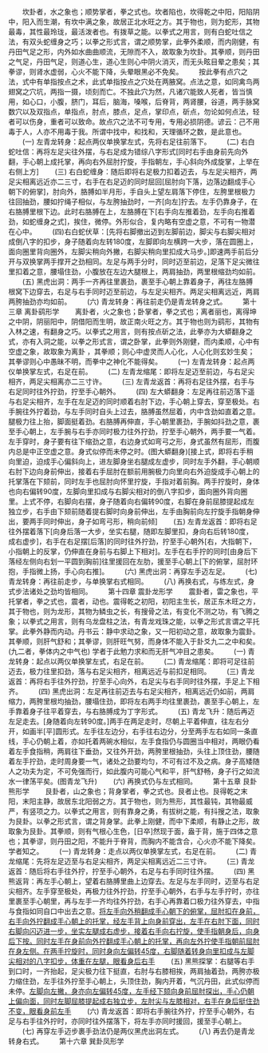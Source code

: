 <!-- { "loadSidebar": true } -->
　　坎卦者，水之象也；顺势掌者，拳之式也。坎者陷也，坎得乾之中阳，阳陷阴中，阳入而生潮，有坎中满之象，故居正北水旺之方。其于物也，则为蛇形，其物最毒，其性最玲珑，最活泼者也。有拨草之能。以拳式之用言，则有白蛇吐信之法，有双头蛇缠身之巧；以拳之形式言，谓之顺势掌，此拳外柔顺，而内刚健，有丹田气足之形，内外如水曲曲顺流，无隙而不入，故取象为坎卦。其拳顺，则丹田之气足，丹田气足，则道心生，道心生则心中阴火消灭，而无头眩目晕之患矣；其拳谬，则肾水虚弱，心火不能下降，头晕眼黑必不免矣。
　　按此拳有点穴之法，式中有单指按点之术，此式单指按点之穴处在两腋窝。点法之意，如同禽鸟两翅窝之穴坑，两指一摄，顷刻而亡。不独此穴为然，凡诸穴能致人死者，皆当慎用，如心口，小腹，脐门，耳后，脑海，嗓喉，后脊背，两肾腰，谷道，两手脉窝数穴以及双指点，单指点，肘点，膝点，足点，掌印点，斫点，勿论如何点法，轻者可以伤身，重者可以致命。故点穴之法不可专用，专用必损阴德。谚云：己不用毒于人，人亦不用毒于我。所谓中找中，和找和，天理循环之数，是此意也。
　　(一) 左青龙转身：起点两仪单换掌左式，先将右足往前落下。
　　(二) 右白蛇吐信：再将左足尖往外摆，与右足成为错综八字形式[同时右手由身前先向外翻，手心朝上成托掌，再向右外屈肘拧旋，手指朝左，手心斜向外成旋掌，上举在右侧上方] 
　　(三) 右白蛇缠身：随后即将右足极力扣着迈去，与左足尖相齐，两足尖相离远近亦二三寸，右手在右足迈的同时屈回[屈肘向下落，边落边翻成手心朝下的俯掌]，肘向外，胳膊如半月形，手自头上望左肩落下停住，左胯里根极力往回抽劲，腰如拧绳子相似，与左胯抽劲时，一齐[向左]拧去。左手仍靠身子，在右胳膊里根下边。此时右胳膊在上，左胳膊在下[右手向左推着劲，左手向右推着劲，如蛇缠身之式]，挨住，微停。外形似合，复内略有空虚之意，不可有一物潜在心中。
　　(四)右白蛇伏草：[先将右脚撤出迈到左脚前边，脚尖与右脚尖相对成倒八字的扣步，身子随着向左转180度，左脚即向左横跨一大步，落在圆圈上，面向圈里背向圈外，左脚尖稍向外撇，右脚尖稍向里扣成大马步。]即速两手前后分开与双换掌两手撑开之劲相同。左足与两手分时，同时迈至前边，足落下足尖微往里扣着之意，腰塌住劲，小腹放在左边大腿根上，两肩抽劲，两里根缩劲均如前。
　　(五) 黑虎出洞：两手一齐再往里裹劲，裹至手心朝上靠着身子，再往左胳膊根窝下边穿去，右足与右手同时迈至前边，与左足尖相齐。两足尖相离远近，两肩两胯抽劲亦均如前。
　　(六) 青龙转身：再往前走仍是青龙转身之式。
　　第十三章 离卦鹞形学
　　离卦者，火之象也；卧掌者，拳之式也；离者丽也，离得坤之中阴，阴丽阳中，阴借阳而生明，故正南火旺之方。其于物也则为鹞形，其物有入林之速，有翻身之巧。以拳式之用言，则有按点斫之法，此拳亦为大蟒翻身之式，亦有入洞之能，以拳之形式言，谓之卧掌，此拳则外刚健，而内柔顺，心中有空虚之象，故取象为离卦 ，其拳顺；则心中虚灵而人心化，人心化则玄妙生矣；其拳谬则心中愚昧不明，而拳中之神化不能得矣。
　　(一) 左青龙转身：起点两仪单换掌左式，右足在前。
　　(二) 左青龙缩尾：即将左足迈至前边，与右足尖相齐，两足尖相离亦二三寸许。
　　(三) 左青龙返首：再将右足往外摆，右手与右足同时往外拧劲，拧至手心朝外。 
　　(四) 左大蟒翻身：左足再往前迈落下遥与右足尖相齐，左手在左足迈的同时顺着右肘下边，手心朝上穿去，穿至极处。右手腕往外拧着劲，与左手同时自头上过去，胳膊虽然屈着，内中含劲如直着之意。腿极力往上抬，脚面挺着劲。右胳膊再伸直，手心朝里裹劲，手腕如抖劲之意，裹至手心朝上，左手腕与右手亦同时极力往外拧劲，拧至手心朝外，两手要一气着。左手穿时，身子要有往下缩劲之意，右边身式如弯弓之形，身式虽然有屈形，而腹内总是中正空虚之意。身式似停而未停之时。(图大蟒翻身)[接上式，即将右手稍向里迫，迫成手心偏斜向上，进左脚身坐右腿成左虚步，同时左手外翻，手心朝顺右肘下边向身前伸出，接着右手屈肘在额前用腕极力向里向右外迫旋成手心朝上的托掌落在下颏前，同时左手也屈肘向怀里拧旋，手指对着前胸。两手拧旋时，身体也向右偏转90度，左脚向里扣成与右脚尖相对的倒八字扣步，面向圈外背向圈里。上式不停，右脚向右摆，身子随着向右偏转90度，右脚在身前屈膝提起成左独立步，右手由下颏前随着提右脚时向身前伸出，左手由胸前向左拧旋手指朝身伸出，要两手同时伸出，身子如弯弓形，稍向前倾]
　　(五) 左青龙返首：即将右足往外摆着落下[向身后落一大步，坐实右腿，随即左脚里扣，身向右后转180度，成右虚步]，右手在右足摆[后落]的同时往外拧劲，拧至手心朝外[右，大指朝下，小指朝上的反掌，仍伸直在身前与右脚上下相对]。左手在右手拧的同时[由身后下落经左侧向右划一平圆到胸前]往里援回在左肋，援至手心朝上[下的俯掌，屈肘环抱，手指微上扬，手心向右推]。
　　(六) 黑虎出洞：再穿左手迈左足。
　　(七) 青龙转身：再往前走步，与单换掌右式相同。
　　(八) 再换右式，与练左式，身式步法诸处之劲均皆相同。
　　第十四章 震卦龙形学
　　震卦者，雷之象也，平托掌者，拳之式也，震者，动也。震得乾之初阳，初阳主生长，居正东木旺之方，其于物也，则为龙形，其物为鳞虫之长，有搜骨之法，有变化不测之功，有飞腾之象；以拳式之用言，则有乌龙盘柱之法，有青龙戏珠之能，以拳之形式言谓之平托掌。此拳外静而内动。丹书云：静中求动之象，又一阳初动之意，故取象为震卦。其拳顺，则肝气舒和；其拳谬，则肝旺气努，而身体不能入于卦爻九二之中和矣。(九二者，拳体内之中气也) 学者于此勉力求和而无肝气冲目之患矣。
　　(一) 青龙转身：起点以两仪单换掌左式，右足在前。
　　(二) 青龙缩尾：即将可足往前迈去，极力往里扣劲，落与右足尖相齐，相离远近与前扣足相同。
　　(三) 青龙返首：再将右手往外拧劲，拧至手心向外，右足尖与右手同时往外摆，手足上下相齐。
　　(四) 黑虎出洞：左足再往前迈去与右足尖相齐，相离远近仍如前，两肩缩力，两胯里根均抽劲，腰塌住劲，即将左右两手均往里裹劲，裹至手心朝上，左手靠着身子往平着穿去，与右胳膊成为丁字形式。
　　(五) 青龙飞升：随后再迈左足走去。[身随着向左转90度。]两手在两足走时，尽朝上平着伸直，往左右分开，如画半[平]圆形式。左手往左边分，右手往右边分，分至两手左右如同一条直线，手心仍朝上着，亦如托着两碗水相似，左手食指仍与圆圈当中相对，两眼仍看着左手食指稍，两肩往下垂劲，又往外开劲，两胯里根抽劲，头往上顶住劲，腰随着左手拧劲，走时周身要一气，诸处之劲要均匀，不可有过不及之病。身子高矮随人之功夫为定，不可免强而行，如此腹内可能心气和平，肝气舒畅，身子行之如流水一律荡平矣。(图青龙飞升)
　　(六) 再换式仍与左式相同。
　　第十五章 艮卦熊形学
　　艮卦者，山之象也；背身掌者，拳之式也。艮者止也。艮得乾之末阳，末阳主静，故居东北阳弱之方。其于物也，则为熊形，其性最钝，其物最威严，有竖项之力。以拳式之用言，则有靠身之勇，有拔树之能，有抖搜之法，取象为艮卦。以拳之形式言，谓之背身掌。此拳上刚健，而中下柔顺，有静止之形，故取象为艮卦。其拳顺，则有气根心生色，[日卒]然现于面，盎于背，施于四体之意也；其拳谬，则丹田之阳，不能升于脊背，而胸内不能含合，心火亦不能下降矣。学者知之。
　　(一) 青龙转身：走点以两仪单换掌左式，右足在前。
　　(二) 青龙缩尾：先将左足迈至与右足尖相齐，两足尖相离远近二三寸许。
　　(三) 青龙返首：随后将右手往外拧，拧至手心朝外，右足与右手同时往外摆。
　　(四) 黑熊返背：再左手心朝上，望着右胳膊里曲上边穿去。左足与左手同时，迈至与右足尖相齐。左手穿至极处，再极力往外拧劲，拧至手心朝外，右手与左手拧时，亦往里裹至手心朝里，再与左手一齐均往外拧劲，右手心再靠着口极力往外穿去，中指与食指如同自口中出去之意。[将左手向外稍翻成手心朝下的俯掌，屈肘扣在身前，右手向外拧翻成手心朝上的托掌，经左手背上向身前穿出，左手在右肘下面，同时右脚向闪迈进一步，坐实左腿成右虚步，接着右手向右拧旋，使手指朝身后，向身后下按。同时左手在身前向外拧翻成手心朝上的托掌，再向左外拧使手指朝前屈肘在身左侧。在两手拧旋时，同时身向左偏转45度，右脚随着转身向里扣成与左脚尖相对的八字扣步，体重在左腿，眼看身后右手](图黑熊返背)
　　(五) 黑熊探掌：右腿等右手到口时，一齐抬起，足尖极力往下挺直，右肘与右膝相挨，两肩抽着劲，两胯亦极力缩住劲，左手往外拧至手心朝上，头顶住劲，胸内开着，气沉丹田，此式似停而未停。[左脚向左撇，身亦向左偏转45度，左手经下颏向身前屈肘探出，手心仍朝上偏向面，同时左脚屈膝提起成右独立步，左肘尖与左膝相对，右手在身后挺住劲不变，眼看身前左手](图黑熊探掌) 
　　(六) 青龙返首：即将右手腕往外拧，拧至手心朝外，右足与右手往外拧时，亦同时往外摆落下，将左手亦同时援回，援至手心朝上。
　　(七) 再穿左手迈步裹手劲法仍是两仪黑虎出洞左式。
　　(八) 再去仍是青龙转身右式。
　　第十六章 巽卦凤形学
